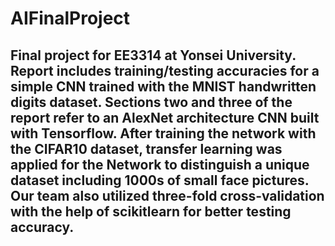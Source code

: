# AIFinalProject

## Final project for EE3314 at Yonsei University. Report includes training/testing accuracies for a simple CNN trained with the MNIST handwritten digits dataset. Sections two and three of the report refer to an AlexNet architecture CNN built with Tensorflow. After training the network with the CIFAR10 dataset, transfer learning was applied for the Network to distinguish a unique dataset including 1000s of small face pictures. Our team also utilized three-fold cross-validation with the help of scikitlearn for better testing accuracy.
